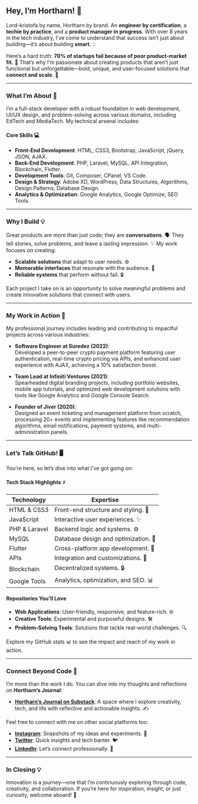 ## Hey, I’m Hortharn! 🎯  

Lord-kristofa by name, Hortharn by brand. An **engineer by certification**, a **techie by practice**, and a **product manager in progress**. With over 8 years in the tech industry, I’ve come to understand that success isn’t just about building—it’s about building **smart**. 💡  

Here’s a hard truth: **70% of startups fail because of poor product-market fit.** 🚨 That’s why I’m passionate about creating products that aren’t just functional but unforgettable—bold, unique, and user-focused solutions that **connect and scale**. 🌟  

---

### **What I’m About** 🌟  
I’m a full-stack developer with a robust foundation in web development, UI/UX design, and problem-solving across various domains, including EdTech and MediaTech. My technical arsenal includes:  

#### **Core Skills** 💻  
- **Front-End Development**: HTML, CSS3, Bootstrap, JavaScript, jQuery, JSON, AJAX.  
- **Back-End Development**: PHP, Laravel, MySQL, API Integration, Blockchain, Flutter.  
- **Development Tools**: Git, Composer, CPanel, VS Code.  
- **Design & Strategy**: Adobe XD, WordPress, Data Structures, Algorithms, Design Patterns, Database Design.  
- **Analytics & Optimization**: Google Analytics, Google Optimize, SEO Tools.  

---

### **Why I Build** 💡  
Great products are more than just code; they are **conversations**. 
🗣️ They tell stories, solve problems, and leave a lasting impression. 
✨ My work focuses on creating:  

- **Scalable solutions** that adapt to user needs. ⚙️  
- **Memorable interfaces** that resonate with the audience. 🎨  
- **Reliable systems** that perform without fail. 🔒  

Each project I take on is an opportunity to solve meaningful problems and create innovative solutions that connect with users.  

---

### **My Work in Action** 🌟  
My professional journey includes leading and contributing to impactful projects across various industries:  

- **Software Engineer at Suredez (2022)**:  
  Developed a peer-to-peer crypto payment platform featuring user authentication, real-time crypto pricing via APIs, and enhanced user experience with AJAX, achieving a 10% satisfaction boost.  

- **Team Lead at Infiniti Ventures (2021)**:  
  Spearheaded digital branding projects, including portfolio websites, mobile app tutorials, and optimized web development solutions with tools like Google Analytics and Google Console Search.  

- **Founder of Jiver (2020)**:  
  Designed an event ticketing and management platform from scratch, processing 20+ events and implementing features like recommendation algorithms, email notifications, payment systems, and multi-administration panels.  

---

### **Let’s Talk GitHub!** 🖥️  
You’re here, so let’s dive into what I’ve got going on:  

#### **Tech Stack Highlights** ⚡  
| Technology      | Expertise                                              |  
|-----------------|-------------------------------------------------------|  
| HTML & CSS3     | Front-end structure and styling. 🎨  
| JavaScript      | Interactive user experiences. ✨  
| PHP & Laravel   | Backend logic and systems. ⚙️  
| MySQL           | Database design and optimization. 📂  
| Flutter         | Cross-platform app development. 📱  
| APIs            | Integration and customizations. 🔗  
| Blockchain      | Decentralized systems. 🔒  
| Google Tools    | Analytics, optimization, and SEO. 📊  

#### **Repositories You’ll Love**  
- **Web Applications**: User-friendly, responsive, and feature-rich. 🌐  
- **Creative Tools**: Experimental and purposeful designs. 🛠️  
- **Problem-Solving Tools**: Solutions that tackle real-world challenges. 🔍  

Explore my GitHub stats 📊 to see the impact and reach of my work in action.  

---

### **Connect Beyond Code** 📡  
I’m more than the work I do. You can dive into my thoughts and reflections on **Hortharn’s Journal**:  
- **[Hortharn’s Journal on Substack](https://hortharn.substack.com)**: A space where I explore creativity, tech, and life with reflective and actionable insights. ✍️  

Feel free to connect with me on other social platforms too:  
- **[Instagram](https://www.instagram.com/hortharn)**: Snapshots of my ideas and experiments. 📸  
- **[Twitter](https://twitter.com/hortharn)**: Quick insights and tech banter. 🐦  
- **[LinkedIn](https://www.linkedin.com/in/hortharn)**: Let’s connect professionally. 💼  

---

### **In Closing** 💡  
Innovation is a journey—one that I’m continuously exploring through code, creativity, and collaboration. If you’re here for inspiration, insight, or just curiosity, welcome aboard! 🚀  
